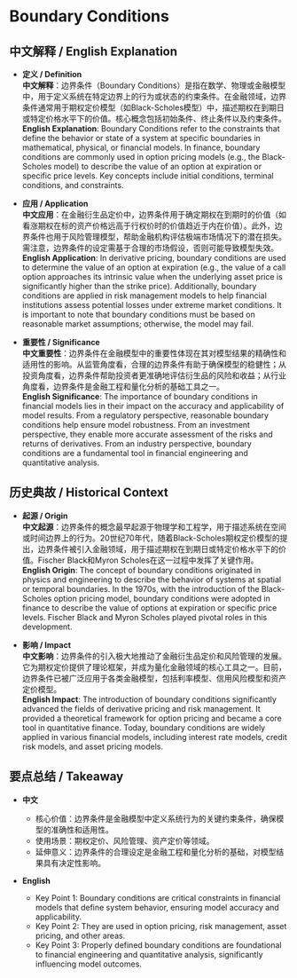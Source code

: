 # Boundary Conditions

## 中文解释 / English Explanation

* **定义 / Definition**  
  **中文解释**：边界条件（Boundary Conditions）是指在数学、物理或金融模型中，用于定义系统在特定边界上的行为或状态的约束条件。在金融领域，边界条件通常用于期权定价模型（如Black-Scholes模型）中，描述期权在到期日或特定价格水平下的价值。核心概念包括初始条件、终止条件以及约束条件。  
  **English Explanation**: Boundary Conditions refer to the constraints that define the behavior or state of a system at specific boundaries in mathematical, physical, or financial models. In finance, boundary conditions are commonly used in option pricing models (e.g., the Black-Scholes model) to describe the value of an option at expiration or specific price levels. Key concepts include initial conditions, terminal conditions, and constraints.

* **应用 / Application**  
  **中文应用**：在金融衍生品定价中，边界条件用于确定期权在到期时的价值（如看涨期权在标的资产价格远高于行权价时的价值趋近于内在价值）。此外，边界条件也用于风险管理模型，帮助金融机构评估极端市场情况下的潜在损失。需注意，边界条件的设定需基于合理的市场假设，否则可能导致模型失效。  
  **English Application**: In derivative pricing, boundary conditions are used to determine the value of an option at expiration (e.g., the value of a call option approaches its intrinsic value when the underlying asset price is significantly higher than the strike price). Additionally, boundary conditions are applied in risk management models to help financial institutions assess potential losses under extreme market conditions. It is important to note that boundary conditions must be based on reasonable market assumptions; otherwise, the model may fail.

* **重要性 / Significance**  
  **中文重要性**：边界条件在金融模型中的重要性体现在其对模型结果的精确性和适用性的影响。从监管角度看，合理的边界条件有助于确保模型的稳健性；从投资角度看，边界条件帮助投资者更准确地评估衍生品的风险和收益；从行业角度看，边界条件是金融工程和量化分析的基础工具之一。  
  **English Significance**: The importance of boundary conditions in financial models lies in their impact on the accuracy and applicability of model results. From a regulatory perspective, reasonable boundary conditions help ensure model robustness. From an investment perspective, they enable more accurate assessment of the risks and returns of derivatives. From an industry perspective, boundary conditions are a fundamental tool in financial engineering and quantitative analysis.

## 历史典故 / Historical Context

* **起源 / Origin**  
  **中文起源**：边界条件的概念最早起源于物理学和工程学，用于描述系统在空间或时间边界上的行为。20世纪70年代，随着Black-Scholes期权定价模型的提出，边界条件被引入金融领域，用于描述期权在到期日或特定价格水平下的价值。Fischer Black和Myron Scholes在这一过程中发挥了关键作用。  
  **English Origin**: The concept of boundary conditions originated in physics and engineering to describe the behavior of systems at spatial or temporal boundaries. In the 1970s, with the introduction of the Black-Scholes option pricing model, boundary conditions were adopted in finance to describe the value of options at expiration or specific price levels. Fischer Black and Myron Scholes played pivotal roles in this development.

* **影响 / Impact**  
  **中文影响**：边界条件的引入极大地推动了金融衍生品定价和风险管理的发展。它为期权定价提供了理论框架，并成为量化金融领域的核心工具之一。目前，边界条件已被广泛应用于各类金融模型，包括利率模型、信用风险模型和资产定价模型。  
  **English Impact**: The introduction of boundary conditions significantly advanced the fields of derivative pricing and risk management. It provided a theoretical framework for option pricing and became a core tool in quantitative finance. Today, boundary conditions are widely applied in various financial models, including interest rate models, credit risk models, and asset pricing models.

## 要点总结 / Takeaway

* **中文**  
  - 核心价值：边界条件是金融模型中定义系统行为的关键约束条件，确保模型的准确性和适用性。  
  - 使用场景：期权定价、风险管理、资产定价等领域。  
  - 延伸意义：边界条件的合理设定是金融工程和量化分析的基础，对模型结果具有决定性影响。

* **English**  
  - Key Point 1: Boundary conditions are critical constraints in financial models that define system behavior, ensuring model accuracy and applicability.  
  - Key Point 2: They are used in option pricing, risk management, asset pricing, and other areas.  
  - Key Point 3: Properly defined boundary conditions are foundational to financial engineering and quantitative analysis, significantly influencing model outcomes.